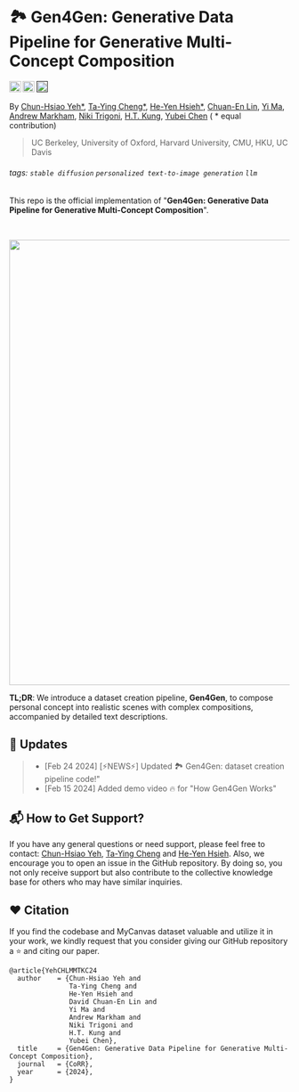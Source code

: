 # 🏞️ Gen4Gen: Generative Data Pipeline for Generative Multi-Concept Composition

<a href="https://danielchyeh.github.io/Gen4Gen/"><img src="https://img.shields.io/static/v1?label=Project&message=Website&color=blue" height=20.5></a>
<a href="https://arxiv.org/abs/2402.15504"><img src="https://img.shields.io/static/v1?label=Paper&message=Link&color=green" height=20.5></a>
<a href=""><img src="https://img.shields.io/static/v1?label=Project&message=Video&color=red" height=20.5></a>

By [Chun-Hsiao Yeh*](https://danielchyeh.github.io/), [Ta-Ying Cheng*](https://ttchengab.github.io/), [He-Yen Hsieh*](https://www.linkedin.com/in/he-yen-hsieh/), [Chuan-En Lin](https://chuanenlin.com/), [Yi Ma](https://people.eecs.berkeley.edu/~yima/), [Andrew Markham](https://www.cs.ox.ac.uk/people/andrew.markham/), [Niki Trigoni](https://www.cs.ox.ac.uk/people/niki.trigoni/), [H.T. Kung](https://www.eecs.harvard.edu/htk/), [Yubei Chen](https://yubeichen.com/) ( * equal contribution)

> UC Berkeley, University of Oxford, Harvard University, CMU, HKU, UC Davis

###### tags: `stable diffusion` `personalized text-to-image generation` `llm`

This repo is the official implementation of "**Gen4Gen: Generative Data Pipeline for Generative Multi-Concept Composition**".

<br>
<div class="gif">
<p align="center">
<img src='assets/CVPR24-Gen4Gen-animation-HowItWorks.gif' align="center" width=800>
</p>
</div>

**TL;DR**: We introduce a dataset creation pipeline, **Gen4Gen**, to compose personal concept into realistic scenes with complex compositions, accompanied by detailed text descriptions.

## 📝 Updates

>- [Feb 24 2024] [⚡️NEWS⚡️] Updated 🏞️ Gen4Gen: dataset creation pipeline code!" 
>- [Feb 15 2024] Added demo video 🔥 for "How Gen4Gen Works" 

## 📬 How to Get Support?
If you have any general questions or need support, please feel free to contact: [Chun-Hsiao Yeh](mailto:daniel_yeh@berkeley.edu), [Ta-Ying Cheng](mailto:taying.cheng@gmail.com) and [He-Yen Hsieh](mailto:m10502103@gmail.com). Also, we encourage you to open an issue in the GitHub repository. By doing so, you not only receive support but also contribute to the collective knowledge base for others who may have similar inquiries.

## :heart: <a name="11"></a> Citation
If you find the codebase and MyCanvas dataset valuable and utilize it in your work, we kindly request that you consider giving our GitHub repository a ⭐ and citing our paper.
```
@article{YehCHLMMTKC24
  author    = {Chun-Hsiao Yeh and
               Ta-Ying Cheng and
               He-Yen Hsieh and
               David Chuan-En Lin and
               Yi Ma and
               Andrew Markham and
               Niki Trigoni and
               H.T. Kung and
               Yubei Chen},
  title     = {Gen4Gen: Generative Data Pipeline for Generative Multi-Concept Composition},
  journal   = {CoRR},
  year      = {2024},
}
```
